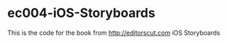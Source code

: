 ec004-iOS-Storyboards
=====================

This is the code for the book from http://editorscut.com iOS Storyboards